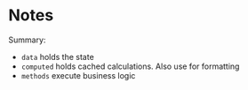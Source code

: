 # Notes

Summary:

- `data` holds the state
- `computed` holds cached calculations. Also use for formatting
- `methods` execute business logic
